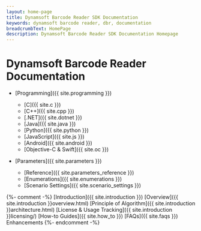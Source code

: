 ```yaml
---
layout: home-page
title: Dynamsoft Barcode Reader SDK Documentation
keywords: dynamsoft barcode reader, dbr, documentation
breadcrumbText: HomePage
description: Dynamsoft Barcode Reader SDK Documentation Homepage
---
```


# Dynamsoft Barcode Reader Documentation  



- [Programming]({{ site.programming }})
   - [C]({{ site.c }})
   - [C++]({{ site.cpp }})
   - [.NET]({{ site.dotnet }})
   - [Java]({{ site.java }})
   - [Python]({{ site.python }})
   - [JavaScript]({{ site.js }})
   - [Android]({{ site.android }})
   - [Objective-C & Swift]({{ site.oc }})
   
- [Parameters]({{ site.parameters }})
   - [Reference]({{ site.parameters_reference }})
   - [Enumerations]({{ site.enumerations }})
   - [Scenario Settings]({{ site.scenario_settings }})

{%- comment -%}
 [Introduction]({{ site.introduction }})
 [Overview]({{ site.introduction }}overview.html)
 [Principle of Algorithm]({{ site.introduction }}architecture.html)
 [License & Usage Tracking]({{ site.introduction }}licensing/)
 [How-to Guides]({{ site.how_to }})
 [FAQs]({{ site.faqs }})
 Enhancements
{%- endcomment -%}


